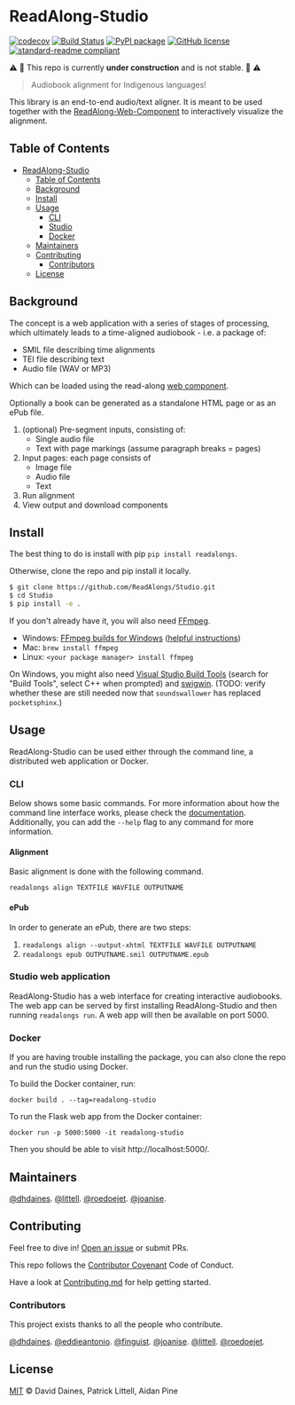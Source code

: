 # ReadAlong-Studio

[![codecov](https://codecov.io/gh/ReadAlongs/Studio/branch/master/graph/badge.svg)](https://codecov.io/gh/ReadAlongs/Studio)
[![Build Status](https://travis-ci.org/ReadAlongs/Studio.svg?branch=master)](https://travis-ci.org/ReadAlongs/Studio)
[![PyPI package](https://img.shields.io/pypi/v/readalongs.svg)](https://pypi.org/project/readalongs/)
[![GitHub license](https://img.shields.io/github/license/ReadAlongs/Studio)](https://github.com/ReadAlongs/Studio/blob/master/LICENSE)
[![standard-readme compliant](https://img.shields.io/badge/readme%20style-standard-brightgreen.svg?style=flat-square)](https://github.com/ReadAlongs/Studio)

:warning: :construction: This repo is currently **under construction** and is not stable. :construction: :warning:

> Audiobook alignment for Indigenous languages!

This library is an end-to-end audio/text aligner. It is meant to be used together with the [ReadAlong-Web-Component](https://github.com/roedoejet/ReadAlong-Web-Component) to interactively visualize the alignment.

## Table of Contents
- [ReadAlong-Studio](#readalong-studio)
  - [Table of Contents](#table-of-contents)
  - [Background](#background)
  - [Install](#install)
  - [Usage](#usage)
    - [CLI](#cli)
    - [Studio](#studio)
    - [Docker](#docker)
  - [Maintainers](#maintainers)
  - [Contributing](#contributing)
    - [Contributors](#contributors)
  - [License](#license)

## Background

The concept is a web application with a series of stages of
processing, which ultimately leads to a time-aligned audiobook -
i.e. a package of:

- SMIL file describing time alignments
- TEI file describing text
- Audio file (WAV or MP3)

Which can be loaded using the read-along [web component](https://github.com/roedoejet/ReadAlong-Web-Component).

Optionally a book can be generated as a standalone HTML page or
as an ePub file.

1. (optional) Pre-segment inputs, consisting of:
   - Single audio file
   - Text with page markings (assume paragraph breaks = pages)
2. Input pages: each page consists of
   - Image file
   - Audio file
   - Text
3. Run alignment
4. View output and download components

## Install

The best thing to do is install with pip `pip install readalongs`.

Otherwise, clone the repo and pip install it locally.

```sh
$ git clone https://github.com/ReadAlongs/Studio.git
$ cd Studio
$ pip install -e .
```

If you don't already have it, you will also need [FFmpeg](https://ffmpeg.org/).
 - Windows: [FFmpeg builds for Windows](https://ffmpeg.zeranoe.com/builds/) ([helpful instructions](https://windowsloop.com/install-ffmpeg-windows-10/))
 - Mac: `brew install ffmpeg`
 - Linux: `<your package manager> install ffmpeg`

On Windows, you might also need [Visual Studio Build Tools](https://visualstudio.microsoft.com/downloads/#build-tools-for-visual-studio-2017) (search for "Build Tools", select C++ when prompted) and [swigwin](http://www.swig.org/download.html).
(TODO: verify whether these are still needed now that `soundswallower` has replaced `pocketsphinx`.)

## Usage

ReadAlong-Studio can be used either through the command line, a distributed web application or Docker.

### CLI

Below shows some basic commands. For more information about how the command line interface works, please check the [documentation](https://readthedocs.org/). Additionally, you can add the `--help` flag to any command for more information.

#### Alignment

Basic alignment is done with the following command.

`readalongs align TEXTFILE WAVFILE OUTPUTNAME`

#### ePub

In order to generate an ePub, there are two steps:

1. `readalongs align --output-xhtml TEXTFILE WAVFILE OUTPUTNAME`
2. `readalongs epub OUTPUTNAME.smil OUTPUTNAME.epub`

### Studio web application

ReadAlong-Studio has a web interface for creating interactive audiobooks. The web app can be served by first installing ReadAlong-Studio and then running `readalongs run`. A web app will then be available on port 5000.

### Docker

If you are having trouble installing the package, you can also clone the repo and run the studio using Docker.

To build the Docker container, run:

    docker build . --tag=readalong-studio

To run the Flask web app from the Docker container:

    docker run -p 5000:5000 -it readalong-studio

Then you should be able to visit http://localhost:5000/.


## Maintainers

[@dhdaines](https://github.com/dhdaines).
[@littell](https://github.com/littell).
[@roedoejet](https://github.com/roedoejet).
[@joanise](https://github.com/joanise).

## Contributing

Feel free to dive in! [Open an issue](https://github.com/ReadAlongs/Studio/issues/new) or submit PRs.

This repo follows the [Contributor Covenant](http://contributor-covenant.org/version/1/3/0/) Code of Conduct.

Have a look at [Contributing.md](Contributing.md) for help getting started.

### Contributors

This project exists thanks to all the people who contribute.

[@dhdaines](https://github.com/dhdaines).
[@eddieantonio](https://github.com/eddieantonio).
[@finguist](https://github.com/finguist).
[@joanise](https://github.com/joanise).
[@littell](https://github.com/littell).
[@roedoejet](https://github.com/roedoejet).

## License

[MIT](LICENSE) © David Daines, Patrick Littell, Aidan Pine
